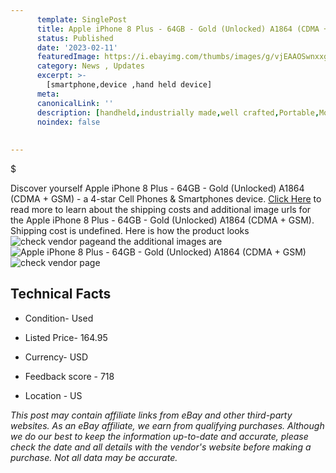 ```yaml
---
      template: SinglePost
      title: Apple iPhone 8 Plus - 64GB - Gold (Unlocked) A1864 (CDMA + GSM)
      status: Published
      date: '2023-02-11'
      featuredImage: https://i.ebayimg.com/thumbs/images/g/vjEAAOSwnxxgtpdp/s-l225.jpg
      category: News , Updates
      excerpt: >-
        [smartphone,device ,hand held device]
      meta:
      canonicalLink: ''
      description: [handheld,industrially made,well crafted,Portable,Mobile,Compact,Convenient,Lightweight,Maneuverable,Man-portable,Miniature,Carriable,Hand-held,Light,Holdable,Transportable,Mobile device,Pocket-sized,On-the-go,Wireless,Cordless,Compact size,Convenient size, smartphone,device ,hand held device]
      noindex: false
      
        
---
```

$

Discover yourself Apple iPhone 8 Plus - 64GB - Gold (Unlocked) A1864 (CDMA + GSM) - a 4-star Cell Phones & Smartphones device. [Click Here](https://www.ebay.com/itm/255683609420?hash=item3b87ee434c%3Ag%3AvjEAAOSwnxxgtpdp&mkevt=1&mkcid=1&mkrid=711-53200-19255-0&campid=%253CePNCampaignId%253E&customid=%253CreferenceId%253E&toolid=10049) to read more to learn about the shipping costs and additional image urls for the Apple iPhone 8 Plus - 64GB - Gold (Unlocked) A1864 (CDMA + GSM). Shipping cost is undefined. Here is how the product looks ![check vendor page](https://i.ebayimg.com/thumbs/images/g/vjEAAOSwnxxgtpdp/s-l225.jpg)and the additional images are![Apple iPhone 8 Plus - 64GB - Gold (Unlocked) A1864 (CDMA + GSM)](https://i.ebayimg.com/images/g/vjEAAOSwnxxgtpdp/s-l1600.jpg)![check vendor page](https://origin-galleryplus.ebayimg.com/ws/web/255683609420_2_0_1/225x225.jpg,https://origin-galleryplus.ebayimg.com/ws/web/255683609420_3_0_1/225x225.jpg,https://origin-galleryplus.ebayimg.com/ws/web/255683609420_4_0_1/225x225.jpg,https://origin-galleryplus.ebayimg.com/ws/web/255683609420_5_0_1/225x225.jpg,https://origin-galleryplus.ebayimg.com/ws/web/255683609420_6_0_1/225x225.jpg,https://origin-galleryplus.ebayimg.com/ws/web/255683609420_7_0_1/225x225.jpg,https://origin-galleryplus.ebayimg.com/ws/web/255683609420_8_0_1/225x225.jpg)



 ## Technical Facts 



     
      

 - Condition- Used 


      

 - Listed Price- 164.95 


      

 - Currency- USD 


      

 - Feedback score - 718 


      

 - Location - US 


      
      

 *_This post may contain affiliate links from eBay and other third-party websites. As an eBay affiliate, we earn from qualifying purchases. Although we do our best to keep the information up-to-date and accurate, please check the date and all details with the vendor's website before making a purchase. Not all data may be accurate._*






